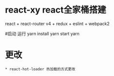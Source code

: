 
# react-xy react全家桶搭建
react + react-router v4 + redux + eslint + webpack2

#启动 运行
    yarn install 
    yarn start
    yarn 

# 更改
    * react-hot-loader 热加载的方式更改
